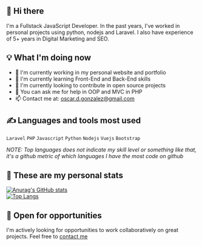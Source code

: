 ## 👋 Hi there

I'm a Fullstack JavaScript Developer. In the past years, I've worked in personal projects using python, nodejs and Laravel. I also have experience of 5+ years in Digital Marketing and SEO.  

## 💡 What I'm doing now

- 🔭 I'm currently working in my personal website and portfolio
- 🌱 I'm currently learning Front-End and Back-End skills 
- 👯 I'm currently looking to contribute in open source projects
- 💬 You can ask me for help in OOP and MVC in PHP 
- 📫 Contact me at: oscar.d.gonzalez@gmail.com

## ✍ Languages and tools most used  
`Laravel` `PHP` `Javascript` `Python` `Nodejs` `Vuejs` `Bootstrap`

*NOTE: Top languages does not indicate my skill level or something like that, it's a github metric of which languages I have the most code on github*

## 🧐 These are my personal stats

[![Anurag's GitHub stats](https://github-readme-stats.vercel.app/api?username=odagora&show_icons=true&theme=merko)
](https://github.com/anuraghazra/github-readme-stats)  
[![Top Langs](https://github-readme-stats.vercel.app/api/top-langs/?username=odagora&show_icons=true&theme=merko&layout=compact)](https://github.com/anuraghazra/github-readme-stats)

## 🚀 Open for opportunities
I'm actively looking for opportunities to work collaboratively on great projects. Feel free to [contact me](mailto:oscar.d.gonzalez@gmail.com)
